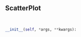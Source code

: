 ## <a id="McUtils.Plots.Plots.ScatterPlot">ScatterPlot</a>


<a id="McUtils.Plots.Plots.ScatterPlot.__init__">&nbsp;</a>
```python
__init__(self, *args, **kwargs): 
```

